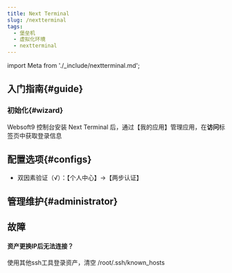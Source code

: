 ```yaml
---
title: Next Terminal
slug: /nextterminal
tags:
  - 堡垒机
  - 虚拟化环境
  - nextterminal
---
```


import Meta from './_include/nextterminal.md';

<Meta name="meta" />

## 入门指南{#guide}

### 初始化{#wizard}

Websoft9 控制台安装 Next Terminal 后，通过【我的应用】管理应用，在**访问**标签页中获取登录信息

## 配置选项{#configs}

- 双因素验证（√）：【个人中心】->【两步认证】

## 管理维护{#administrator}


## 故障

#### 资产更换IP后无法连接？

使用其他ssh工具登录资产，清空 /root/.ssh/known_hosts  